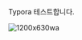 Typora 테스트합니다.

![1200x630wa](/home/jjd/workspace/kalphageek.github.io/images/2022-03-18-first/1200x630wa.png)